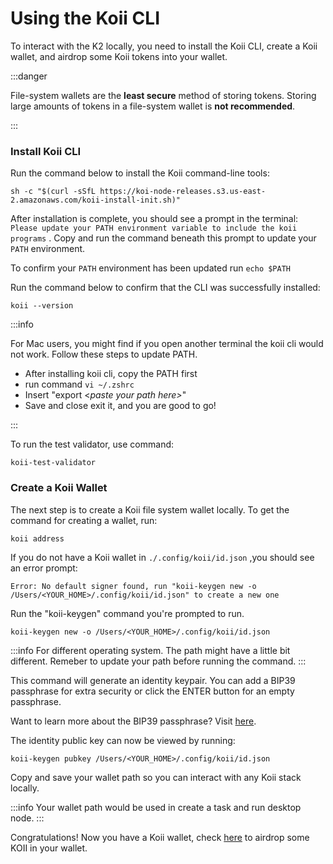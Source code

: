 # Using the Koii CLI

To interact with the K2 locally, you need to install the Koii CLI, create a Koii wallet, and airdrop some Koii tokens into your wallet.&#x20;

:::danger

File-system wallets are the **least secure** method of storing tokens. Storing large amounts of tokens in a file-system wallet is **not recommended**.

:::

### Install Koii CLI

Run the command below to install the Koii command-line tools:

```
sh -c "$(curl -sSfL https://koi-node-releases.s3.us-east-2.amazonaws.com/koii-install-init.sh)"
```

After installation is complete, you should see a prompt in the terminal: `Please update your PATH environment variable to include the koii programs` . Copy and run the command beneath this prompt to update your `PATH` environment.

To confirm your `PATH` environment has been updated run `echo $PATH`

Run the command below to confirm that the CLI was successfully installed:

```
koii --version
```


:::info

For Mac users, you might find if you open another terminal the koii cli would not work. Follow these steps to update PATH.
- After installing koii cli, copy the PATH first
- run command `vi ~/.zshrc`
- Insert "export <_paste your path here>_"
- Save and close exit it, and you are good to go!

:::

To run the test validator, use command:&#x20;

```
koii-test-validator
```

### Create a Koii Wallet

The next step is to create a Koii file system wallet locally. To get the command for creating a wallet, run:

```
koii address
```

If you do not have a Koii wallet in `./.config/koii/id.json`  ,you should see an error prompt:

```
Error: No default signer found, run "koii-keygen new -o /Users/<YOUR_HOME>/.config/koii/id.json" to create a new one
```

Run the "koii-keygen" command you're prompted to run.&#x20;

```
koii-keygen new -o /Users/<YOUR_HOME>/.config/koii/id.json
```

:::info
For different operating system. The path might have a little bit different. Remeber to update your path before running the command.
:::

This command will generate an identity keypair. You can add a BIP39 passphrase for extra security or click the ENTER button for an empty passphrase.

Want to learn more about the BIP39 passphrase? Visit [here](https://www.blockplate.com/blogs/blockplate/what-is-a-bip39-passphrase).

The identity public key can now be viewed by running:

```
koii-keygen pubkey /Users/<YOUR_HOME>/.config/koii/id.json
```

Copy and save your wallet path so you can interact with any Koii stack locally.

:::info
Your wallet path would be used in create a task and run desktop node.
:::

Congratulations! Now you have a Koii wallet, check [here](/) to airdrop some KOII in your wallet.
